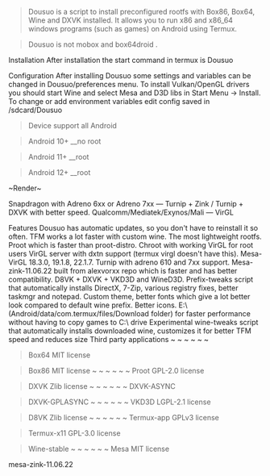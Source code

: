 
>Dousuo is a script to install preconfigured rootfs with Box86, Box64, Wine and DXVK installed. It allows you to run x86 and x86_64 windows programs (such as games) on Android using Termux.

>Dousuo is not mobox and box64droid .

Installation
After installation the start command in termux is Dousuo 



Configuration
After installing Dousuo some settings and variables can be changed in Dousuo/preferences menu. To install Vulkan/OpenGL drivers you should start Wine and select Mesa and D3D libs in Start Menu -> Install. To change or add environment variables edit config saved in /sdcard/Dousuo


>Device support all 
>Android

>Android 10+ __no root 

>Android 11+ __root

>Android 12+ __root

~Render~

Snapdragon with Adreno 6xx or Adreno 7xx — Turnip + Zink / Turnip + DXVK with better speed.
Qualcomm/Mediatek/Exynos/Mali — VirGL

Features
Dousuo has automatic updates, so you don't have to reinstall it so often.
TFM works a lot faster with custom wine.
The most lightweight rootfs.
Proot which is faster than proot-distro.
Chroot with working VirGL for root users
VirGL server with dxtn support (termux virgl doesn't have this). Mesa-VirGL 18.3.0, 19.1.8, 22.1.7.
Turnip with adreno 610 and 7xx support. Mesa-zink-11.06.22 built from alexvorxx repo which is faster and has better compatibility. D8VK + DXVK + VKD3D and WineD3D.
Prefix-tweaks script that automatically installs DirectX, 7-Zip, various registry fixes, better taskmgr and notepad. Custom theme, better fonts which give a lot better look compared to default wine prefix. Better icons. E:\ (Android/data/com.termux/files/Download folder) for faster performance without having to copy games to C:\ drive
Experimental wine-tweaks script that automatically installs downloaded wine, customizes it for better TFM speed and reduces size
Third party applications
~ ~ ~ ~ ~ ~
>Box64 MIT license

>Box86 MIT license
~ ~ ~ ~ ~ ~
>Proot GPL-2.0 license

>DXVK Zlib license
~ ~ ~ ~ ~ ~
>DXVK-ASYNC

>DXVK-GPLASYNC
~ ~ ~ ~ ~ ~
>VKD3D LGPL-2.1 license

>D8VK Zlib license
 ~ ~ ~ ~ ~ ~
>Termux-app GPLv3 license

>Termux-x11 GPL-3.0 license

>Wine-stable 
~ ~ ~ ~ ~ ~
>Mesa MIT license

mesa-zink-11.06.22
